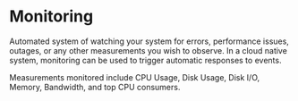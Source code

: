 # Monitoring

Automated system of watching your system for errors, performance issues, outages, or any other measurements you wish to observe. In a cloud native system, monitoring can be used to trigger automatic responses to events.

Measurements monitored include CPU Usage, Disk Usage, Disk I/O, Memory, Bandwidth, and top CPU consumers.
